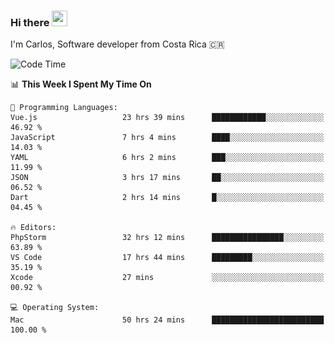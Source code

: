 ### Hi there <img src="https://media.giphy.com/media/hvRJCLFzcasrR4ia7z/giphy.gif" width="25px" height="25px">

I'm Carlos, Software developer from Costa Rica 🇨🇷

[//]: # (<a href="https://app.daily.dev/carum98"><img src="https://github.com/carum98/carum98/blob/main/devcard.svg" width="400" alt="Carlos Umaña Acevedo's Dev Card"/></a>)


<!--START_SECTION:waka-->
![Code Time](http://img.shields.io/badge/Code%20Time-11%2C450%20hrs%2055%20mins-blue)

📊 **This Week I Spent My Time On** 

```text
💬 Programming Languages: 
Vue.js                   23 hrs 39 mins      ████████████░░░░░░░░░░░░░   46.92 % 
JavaScript               7 hrs 4 mins        ████░░░░░░░░░░░░░░░░░░░░░   14.03 % 
YAML                     6 hrs 2 mins        ███░░░░░░░░░░░░░░░░░░░░░░   11.99 % 
JSON                     3 hrs 17 mins       ██░░░░░░░░░░░░░░░░░░░░░░░   06.52 % 
Dart                     2 hrs 14 mins       █░░░░░░░░░░░░░░░░░░░░░░░░   04.45 % 

🔥 Editors: 
PhpStorm                 32 hrs 12 mins      ████████████████░░░░░░░░░   63.89 % 
VS Code                  17 hrs 44 mins      █████████░░░░░░░░░░░░░░░░   35.19 % 
Xcode                    27 mins             ░░░░░░░░░░░░░░░░░░░░░░░░░   00.92 % 

💻 Operating System: 
Mac                      50 hrs 24 mins      █████████████████████████   100.00 % 
```


<!--END_SECTION:waka-->
